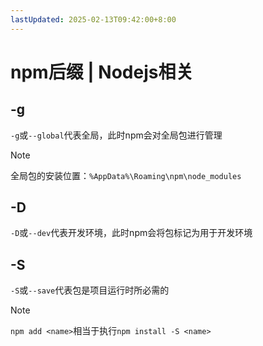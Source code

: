 ```yaml
---
lastUpdated: 2025-02-13T09:42:00+8:00
---
```


# npm后缀 | Nodejs相关

## -g

```-g```或```--global```代表全局，此时npm会对全局包进行管理

> [!NOTE]
> 全局包的安装位置：```%AppData%\Roaming\npm\node_modules```

## -D

```-D```或```--dev```代表开发环境，此时npm会将包标记为用于开发环境

## -S

```-S```或```--save```代表包是项目运行时所必需的

> [!NOTE]
> ```npm add <name>```相当于执行```npm install -S <name>```
